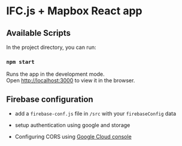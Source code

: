 # IFC.js + Mapbox React app

## Available Scripts

In the project directory, you can run:

### `npm start`

Runs the app in the development mode.\
Open [http://localhost:3000](http://localhost:3000) to view it in the browser.

## Firebase configuration

- add a `firebase-conf.js` file in `/src` with your `firebaseConfig` data

- setup authentication using google and storage

- Configuring CORS using [Google Cloud console](https://stackoverflow.com/a/58613527)

